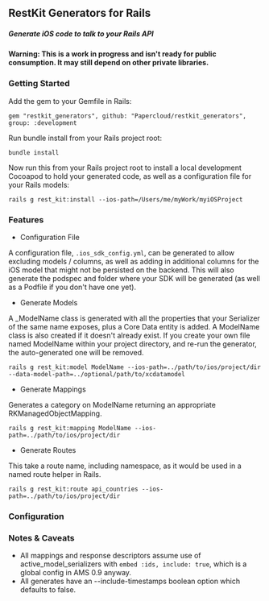 ## RestKit Generators for Rails
##### Generate iOS code to talk to your Rails API

**Warning: This is a work in progress and isn't ready for public consumption. It may still depend on other private libraries.**

### Getting Started

Add the gem to your Gemfile in Rails:
```
gem "restkit_generators", github: "Papercloud/restkit_generators", group: :development
```

Run bundle install from your Rails project root:
```
bundle install
```

Now run this from your Rails project root to install a local development Cocoapod to hold your generated code, as well as a configuration file for your Rails models:

```
rails g rest_kit:install --ios-path=/Users/me/myWork/myiOSProject
```

### Features

* Configuration File

A configuration file, `.ios_sdk_config.yml`, can be generated to allow excluding models / columns, as well as adding in additional columns for the iOS model that might not be persisted on the backend. This will also generate the podspec and folder where your SDK will be generated (as well as a Podfile if you don't have one yet).

* Generate Models

A _ModelName class is generated with all the properties that your Serializer of the same name exposes, plus a Core Data entity is added. A ModelName class is also created if it doesn't already exist. If you create your own file named ModelName within your project directory, and re-run the generator, the auto-generated one will be removed.
```
rails g rest_kit:model ModelName --ios-path=../path/to/ios/project/dir --data-model-path=../optional/path/to/xcdatamodel
```

* Generate Mappings

Generates a category on ModelName returning an appropriate RKManagedObjectMapping.
```
rails g rest_kit:mapping ModelName --ios-path=../path/to/ios/project/dir
```

* Generate Routes

This take a route name, including namespace, as it would be used in a named route helper in Rails.
```
rails g rest_kit:route api_countries --ios-path=../path/to/ios/project/dir
```

### Configuration



### Notes & Caveats

* All mappings and response descriptors assume use of active_model_serializers with `embed :ids, include: true`, which is a global config in AMS 0.9 anyway.
* All generates have an --include-timestamps boolean option which defaults to false.
